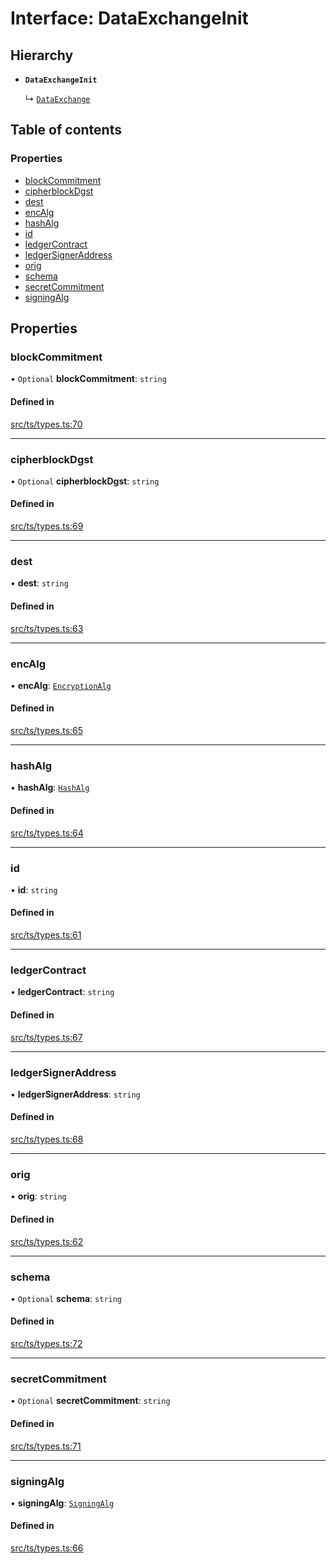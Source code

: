 # Interface: DataExchangeInit

## Hierarchy

- **`DataExchangeInit`**

  ↳ [`DataExchange`](DataExchange.md)

## Table of contents

### Properties

- [blockCommitment](DataExchangeInit.md#blockcommitment)
- [cipherblockDgst](DataExchangeInit.md#cipherblockdgst)
- [dest](DataExchangeInit.md#dest)
- [encAlg](DataExchangeInit.md#encalg)
- [hashAlg](DataExchangeInit.md#hashalg)
- [id](DataExchangeInit.md#id)
- [ledgerContract](DataExchangeInit.md#ledgercontract)
- [ledgerSignerAddress](DataExchangeInit.md#ledgersigneraddress)
- [orig](DataExchangeInit.md#orig)
- [schema](DataExchangeInit.md#schema)
- [secretCommitment](DataExchangeInit.md#secretcommitment)
- [signingAlg](DataExchangeInit.md#signingalg)

## Properties

### blockCommitment

• `Optional` **blockCommitment**: `string`

#### Defined in

[src/ts/types.ts:70](https://gitlab.com/i3-market/code/wp3/t3.2/conflict-resolution/non-repudiation-protocol/-/blob/db9e1a9/src/ts/types.ts#L70)

___

### cipherblockDgst

• `Optional` **cipherblockDgst**: `string`

#### Defined in

[src/ts/types.ts:69](https://gitlab.com/i3-market/code/wp3/t3.2/conflict-resolution/non-repudiation-protocol/-/blob/db9e1a9/src/ts/types.ts#L69)

___

### dest

• **dest**: `string`

#### Defined in

[src/ts/types.ts:63](https://gitlab.com/i3-market/code/wp3/t3.2/conflict-resolution/non-repudiation-protocol/-/blob/db9e1a9/src/ts/types.ts#L63)

___

### encAlg

• **encAlg**: [`EncryptionAlg`](../API.md#encryptionalg)

#### Defined in

[src/ts/types.ts:65](https://gitlab.com/i3-market/code/wp3/t3.2/conflict-resolution/non-repudiation-protocol/-/blob/db9e1a9/src/ts/types.ts#L65)

___

### hashAlg

• **hashAlg**: [`HashAlg`](../API.md#hashalg)

#### Defined in

[src/ts/types.ts:64](https://gitlab.com/i3-market/code/wp3/t3.2/conflict-resolution/non-repudiation-protocol/-/blob/db9e1a9/src/ts/types.ts#L64)

___

### id

• **id**: `string`

#### Defined in

[src/ts/types.ts:61](https://gitlab.com/i3-market/code/wp3/t3.2/conflict-resolution/non-repudiation-protocol/-/blob/db9e1a9/src/ts/types.ts#L61)

___

### ledgerContract

• **ledgerContract**: `string`

#### Defined in

[src/ts/types.ts:67](https://gitlab.com/i3-market/code/wp3/t3.2/conflict-resolution/non-repudiation-protocol/-/blob/db9e1a9/src/ts/types.ts#L67)

___

### ledgerSignerAddress

• **ledgerSignerAddress**: `string`

#### Defined in

[src/ts/types.ts:68](https://gitlab.com/i3-market/code/wp3/t3.2/conflict-resolution/non-repudiation-protocol/-/blob/db9e1a9/src/ts/types.ts#L68)

___

### orig

• **orig**: `string`

#### Defined in

[src/ts/types.ts:62](https://gitlab.com/i3-market/code/wp3/t3.2/conflict-resolution/non-repudiation-protocol/-/blob/db9e1a9/src/ts/types.ts#L62)

___

### schema

• `Optional` **schema**: `string`

#### Defined in

[src/ts/types.ts:72](https://gitlab.com/i3-market/code/wp3/t3.2/conflict-resolution/non-repudiation-protocol/-/blob/db9e1a9/src/ts/types.ts#L72)

___

### secretCommitment

• `Optional` **secretCommitment**: `string`

#### Defined in

[src/ts/types.ts:71](https://gitlab.com/i3-market/code/wp3/t3.2/conflict-resolution/non-repudiation-protocol/-/blob/db9e1a9/src/ts/types.ts#L71)

___

### signingAlg

• **signingAlg**: [`SigningAlg`](../API.md#signingalg)

#### Defined in

[src/ts/types.ts:66](https://gitlab.com/i3-market/code/wp3/t3.2/conflict-resolution/non-repudiation-protocol/-/blob/db9e1a9/src/ts/types.ts#L66)
